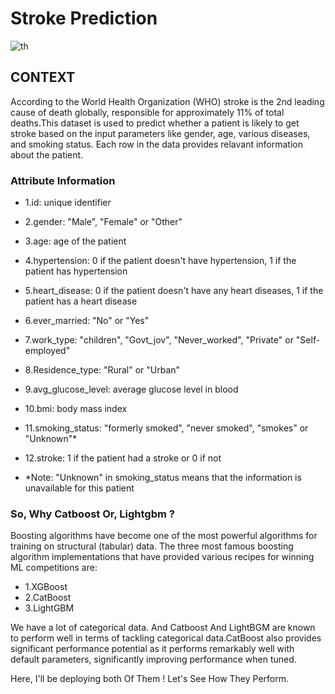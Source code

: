 # Stroke Prediction
![th](https://github.com/aBiR1D/Stroke-Prediction/assets/56883085/d9acac5e-57b1-4f24-9f42-4a89603d5bc6)

## CONTEXT
According to the World Health Organization (WHO) stroke is the 2nd leading cause of death globally, responsible for approximately 11% of 
total deaths.This dataset is used to predict whether a patient is likely to get stroke based on the input parameters like gender, age,
various diseases, and smoking status. Each row in the data provides relavant information about the patient.

### Attribute Information

- 1.id: unique identifier
- 2.gender: "Male", "Female" or "Other"
- 3.age: age of the patient
- 4.hypertension: 0 if the patient doesn't have hypertension, 1 if the patient has hypertension
- 5.heart_disease: 0 if the patient doesn't have any heart diseases, 1 if the patient has a heart disease
- 6.ever_married: "No" or "Yes"
- 7.work_type: "children", "Govt_jov", "Never_worked", "Private" or "Self-employed"
- 8.Residence_type: "Rural" or "Urban"
- 9.avg_glucose_level: average glucose level in blood
- 10.bmi: body mass index
- 11.smoking_status: "formerly smoked", "never smoked", "smokes" or "Unknown"*
- 12.stroke: 1 if the patient had a stroke or 0 if not

- *Note: "Unknown" in smoking_status means that the information is unavailable for this patient

### So, Why Catboost Or, Lightgbm ?
Boosting algorithms have become one of the most powerful algorithms for training on structural (tabular) data. The three most famous boosting algorithm
implementations that have provided various recipes for winning ML competitions are:
 - 1.XGBoost
 - 2.CatBoost
 - 3.LightGBM

We have a lot of categorical data. And Catboost And LightBGM are known to perform well in terms of tackling categorical data.CatBoost also provides 
significant performance potential as it performs remarkably well with default parameters, significantly improving performance when tuned.

Here, I'll be deploying both Of Them ! Let's See How They Perform.
